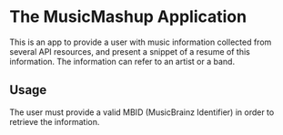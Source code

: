 # The MusicMashup Application
This is an app to provide a user with music information collected from several API resources,
and present a snippet of a resume of this information.
The information can refer to an artist or a band.

## Usage
The user must provide a valid MBID (MusicBrainz Identifier) in order to retrieve the information.
